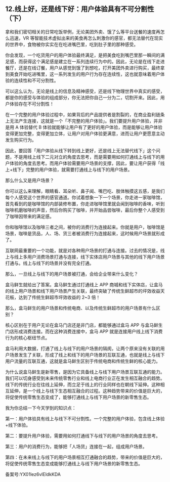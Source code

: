 ## 12.线上好，还是线下好：用户体验具有不可分割性（下）
拿和我们密切相关的日常吃饭举例，无论美团外卖、饿了么等平台送餐的速度再怎么迅速，VR 等智能技术虚拟出来的美食再怎么刺激你的感官，都无法替代在现实的世界中，食物被你实实在在吃进嘴巴里，吃到肚子里的那种感受。


你会发现，一个吃货用户的用户体验最终满足，是把美食吃到嘴巴里那一瞬间的满足感，而获得这个满足感是建立在一系列连续行为中的。因此，无论是在线下走进餐厅，还是在线订餐，用户从感觉到饿了到想吃，打开美团外卖进行购买，最终拿到美食开始吃进嘴里，这一系列发生的用户行为存在连续性，这也就意味着用户体验的连续性和不可分割性。


可以这么认为，无论是线上的信息及精神感受，还是线下物理世界中真实的感受，都是你的感受与体验的组成部分，你无法把你自己一分为二，切割开来。因此，用户体验存在不可分割性！


在一个完整的用户体验过程中，如果背后的产品提供者是割裂的，在商业盈利链条上无法产生连接，这就是一个「不完整的用户体验」。我们要提升用户体验，并非是用 A 体验替代 B 体验就能够让用户有了更好的用户体验，而是能够让用户体验变得更加完整，变得更加立体，让用户对用户体验更满意，进而让用户更愿意主动发生购买行为。


因此，要回答「用户体验从线下转到线上更好，还是线上无法替代线下」这个问题，不是用线上线下二元对立的角度去思考，而是需要用如何打通线上与线下的用户体验的角度去思考。而用户体验需要用户场景的支撑，因此，要让用户获得「线上+线下」完整的用户体验，就需要打通线上与线下的用户场景。


那么什么又是用户场景？


你可以这么来理解，眼睛看、耳朵听、鼻子闻、嘴巴吃、肢体触摸这五感，是我们每个人感受这个世界的感官通道。你试着想象一下一个场景，你走进一家咖啡馆，首先看到的是咖啡馆的内部装修布置，你走进咖啡馆里就会闻到咖啡的香味，听到咖啡机磨咖啡的声音，然后你购买了咖啡，并开始品尝咖啡，最后你整个人感受到了咖啡因带来的满足感。


你和咖啡馆以及咖啡三者之间，被你的消费行为连接起来。你就是用户，咖啡馆是场景，咖啡是货品，人、场、货三者被消费行为连接起来，这时候用户场景就形成了。


互联网最重要的一个功能，就是对各种用户场景的打通与连接。过去的情况是，线上与线上多用户消费场景打通与连接，线下实体店用户场景与其他的线下用户场景打通与。线上与线下的场景并没有完全打通。


那么，一旦线上与线下的用户场景被打通，会给企业带来什么变化？


盒马鲜生就给出了答案。盒马鲜生通过打通线上 APP 商城和线下实体店，让盒马的线上用户场景和线下用户场景产生关联，最终突破了传统生鲜超市的坪效收益天花板，达到了传统生鲜超市坪效收益的 2~3 倍！


那么，盒马鲜生的用户场景和传统电商、以及传统生鲜超市的用户场景有什么区别？


核心区别在于用户无论在盒马门店还是非门店，都能够通过盒马 APP 与盒马鲜生门店形成消费连接。而在这种消费连接中，盒马 APP 就是连接用户线上线下消费行为的核心枢纽节点。


盒马利用大数据，打通了线上与线下的用户场景的隔阂，让两个原来没有关联的用户场景发生了关联，形成了线上和线下的用户场景的互联互通，也就是线上与线下用户流量的互联互通，这就是盒马鲜生区别于传统电商和传统生鲜的核心能力。


为什么说盒马鲜生是新零售，是因为它具备线上与线下用户场景互联互通的能力。我们可以切身感受到未来传统零售行业和线上电商行业正在发生相互融合的趋势。线下的传统行业在往线上延伸，而立足于线上的行业同样也在朝线下延伸。这种相互延伸，是一个线上与线下生态相互融合的过程。这种趋势带来的价值是巨大的，将促使传统零售生态变成了，能够打通线上与线下用户场景的新零售生态。


我为你总结一下今天学到的知识点：


第一：用户体验具有线上与线下不可分割性。一个完整的用户体验，包含线上体验+线下体验。


第二：要提升用户体验，需要用如何打通线下与线下的用户场景的角度去思考。


第三：用户的消费行为，能够把「人场货」连接在一起，组成用户场景。


第四：在未来线上与线下的用户场景相互打通融合的趋势，带来的价值是巨大的，将促使传统零售生态变成能够打通线上与线下用户场景的新零售生态。


备案号:YX01lez6vlEldkKDA


